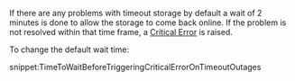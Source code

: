 If there are any problems with timeout storage by default a wait of 2 minutes is done to allow the storage to come back online. If the problem is not resolved within that time frame, a [Critical Error](/nservicebus/hosting/critical-errors.md) is raised.

To change the default wait time:

snippet:TimeToWaitBeforeTriggeringCriticalErrorOnTimeoutOutages
